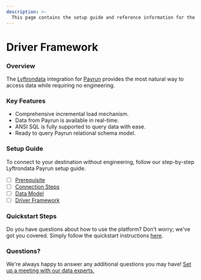 ```yaml
---
description: >-
  This page contains the setup guide and reference information for the Payrun source connector.
---
```


# Driver Framework

### Overview

The [Lyftrondata](https://www.lyftrondata.com/) integration for [Payrun](None) provides the most natural way to access data while requiring no engineering.

### Key Features

* Comprehensive incremental load mechanism.
* Data from Payrun is available in real-time.&#x20;
* ANSI SQL is fully supported to query data with ease.
* Ready to query Payrun relational schema model.

### Setup Guide

To connect to your destination without engineering, follow our step-by-step Lyftrondata Payrun setup guide.

* [ ] [Prerequisite](../prerequisite.md)
* [ ] [Connection Steps](../connection-steps.md)
* [ ] [Data Model](../data-model/erd.md)
* [ ] [Driver Framework](../driver-framework/)

### Quickstart Steps

Do you have questions about how to use the platform? Don't worry; we've got you covered. Simply follow the quickstart instructions [here](../driver-framework/README.md).

### Questions? <a href="#questions" id="questions"></a>

We're always happy to answer any additional questions you may have! [Set up a meeting with our data experts.](https://www.lyftrondata.com/book-a-meeting/)


